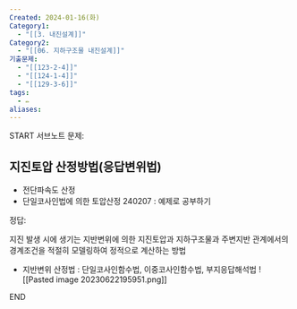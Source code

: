 ```yaml
---
Created: 2024-01-16(화)
Category1:
  - "[[3. 내진설계]]"
Category2:
  - "[[06. 지하구조물 내진설계]]"
기출문제:
  - "[[123-2-4]]"
  - "[[124-1-4]]"
  - "[[129-3-6]]"
tags:
  - ✏️
aliases:
---
```

START
서브노트
문제:  
## 지진토압 산정방법(응답변위법) 
- 전단파속도 산정
- 단일코사인법에 의한 토압산정
240207 : 예제로 공부하기

정답: 

지진 발생 시에 생기는 지반변위에 의한 지진토압과 지하구조물과 주변지반 관계에서의 경계조건을 적절히 모델링하여 정적으로 계산하는 방법
- 지반변위 산정법 : 단일코사인함수법, 이중코사인함수법, 부지응답해석법
![[Pasted image 20230622195951.png]]
<!--ID: 1687436091551-->
END